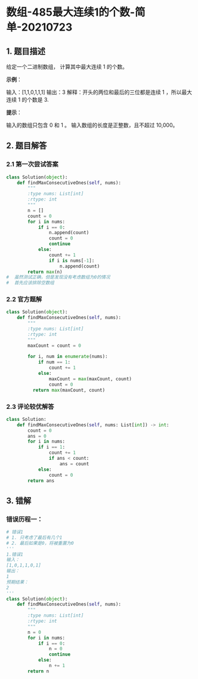 # 数组-485最大连续1的个数-简单-20210723

## 1. 题目描述
给定一个二进制数组， 计算其中最大连续 1 的个数。

**示例**：

输入：[1,1,0,1,1,1]
输出：3
解释：开头的两位和最后的三位都是连续 1 ，所以最大连续 1 的个数是 3.

**提示**：

输入的数组只包含 0 和 1 。
输入数组的长度是正整数，且不超过 10,000。

## 2. 题目解答

### 2.1 第一次尝试答案

```python
class Solution(object):
    def findMaxConsecutiveOnes(self, nums):
        """
        :type nums: List[int]
        :rtype: int
        """
        n = []
        count = 0
        for i in nums:
            if i == 0:
                n.append(count)
                count = 0
                continue
            else:
                count += 1
                if i is nums[-1]:
                    n.append(count)
        return max(n)  
#  虽然测试正确，但是发现没有考虑数组为0的情况
#  首先应该排除空数组
```

### 2.2 官方题解

```python
class Solution(object):
    def findMaxConsecutiveOnes(self, nums):
        """
        :type nums: List[int]
        :rtype: int
        """
        maxCount = count = 0
        
        for i, num in enumerate(nums):
            if num == 1:
                count += 1
            else:
                maxCount = max(maxCount, count)
                count = 0
          return max(maxCount, count)
```

### 2.3 评论较优解答

```python
class Solution:
    def findMaxConsecutiveOnes(self, nums: List[int]) -> int:
        count = 0
        ans = 0
        for i in nums:
            if i == 1:
                count += 1
                if ans < count:
                    ans = count
            else:
                count = 0
        return ans
```



## 3. 错解
### 错误历程一：

```python
# 错误1
# 1. 只考虑了最后有几个1
# 2. 最后如果是0，将被重置为0
'''
1.错误1
输入：
[1,0,1,1,0,1]
输出：
1
预期结果：
2
'''
class Solution(object):
    def findMaxConsecutiveOnes(self, nums):
        """
        :type nums: List[int]
        :rtype: int
        """
        n = 0
        for i in nums:
            if i == 0:
                n = 0
                continue
            else:
                n += 1
        return n
```

